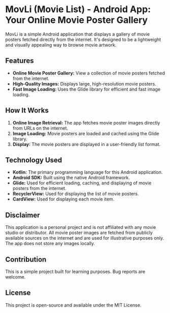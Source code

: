 # MovLi (Movie List) - Android App: Your Online Movie Poster Gallery

MovLi is a simple Android application that displays a gallery of movie posters fetched directly from the internet. It's designed to be a lightweight and visually appealing way to browse movie artwork.

## Features

*   **Online Movie Poster Gallery:** View a collection of movie posters fetched from the internet.
*   **High-Quality Images:** Displays large, high-resolution movie posters.
*   **Fast Image Loading:** Uses the Glide library for efficient and fast image loading.

## How It Works

1.  **Online Image Retrieval:** The app fetches movie poster images directly from URLs on the internet.
2.  **Image Loading:** Movie posters are loaded and cached using the Glide library.
3.  **Display:** The movie posters are displayed in a user-friendly list format.

## Technology Used

*   **Kotlin:** The primary programming language for this Android application.
*   **Android SDK:** Built using the native Android framework.
*   **Glide:** Used for efficient loading, caching, and displaying of movie posters from the internet.
*   **RecyclerView:** Used for displaying the list of movie posters.
*   **CardView:** Used for displaying each movie item.

## Disclaimer

This application is a personal project and is not affiliated with any movie studio or distributor. All movie poster images are fetched from publicly available sources on the internet and are used for illustrative purposes only. The app does not store any images locally.

## Contribution

This is a simple project built for learning purposes. Bug reports are welcome.

## License

This project is open-source and available under the MIT License.